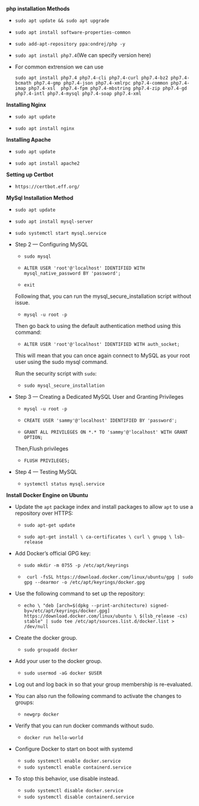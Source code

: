 **php installation Methods**

- `sudo apt update && sudo apt upgrade`

- `sudo apt install software-properties-common`

- `sudo add-apt-repository ppa:ondrej/php -y`

- `sudo apt install php7.4`(We can specify version here)

- For common extrension we can use
 	``` 
 	sudo apt install php7.4 php7.4-cli php7.4-curl php7.4-bz2 php7.4-bcmath php7.4-gmp php7.4-json php7.4-xmlrpc php7.4-common php7.4-imap php7.4-xsl  php7.4-fpm php7.4-mbstring php7.4-zip php7.4-gd php7.4-intl php7.4-mysql php7.4-soap php7.4-xml
 	```


**Installing Nginx**

- `sudo apt update`

- `sudo apt install nginx`


**Installing Apache**

- `sudo apt update`

- `sudo apt install apache2`


**Setting up Certbot**

- `https://certbot.eff.org/`


**MySql Installation Method**

- `sudo apt update`

- `sudo apt install mysql-server`

- `sudo systemctl start mysql.service`

- Step 2 — Configuring MySQL

	- `sudo mysql`

	- `ALTER USER 'root'@'localhost' IDENTIFIED WITH mysql_native_password BY 'password';`

	- `exit`

	Following that, you can run the mysql_secure_installation script without issue.

	- `mysql -u root -p`

	Then go back to using the default authentication method using this command:

	- `ALTER USER 'root'@'localhost' IDENTIFIED WITH auth_socket;`

	This will mean that you can once again connect to MySQL as your root user using the sudo mysql command.


	Run the security script with `sudo`:

	- `sudo mysql_secure_installation`

- Step 3 — Creating a Dedicated MySQL User and Granting Privileges

	- `mysql -u root -p`

	- `CREATE USER 'sammy'@'localhost' IDENTIFIED BY 'password';`

	- `GRANT ALL PRIVILEGES ON *.* TO 'sammy'@'localhost' WITH GRANT OPTION;`

	Then,Flush privileges

	- `FLUSH PRIVILEGES;`

- Step 4 — Testing MySQL
	
	- `systemctl status mysql.service`


**Install Docker Engine on Ubuntu**

 - Update the `apt` package index and install packages to allow `apt` to use a repository over HTTPS:

 	- `sudo apt-get update`

 	- `sudo apt-get install \
		ca-certificates \
		curl \
		gnupg \
		lsb-release`

 - Add Docker’s official GPG key:

 	- `sudo mkdir -m 0755 -p /etc/apt/keyrings`

 	- ` curl -fsSL https://download.docker.com/linux/ubuntu/gpg | sudo gpg --dearmor -o /etc/apt/keyrings/docker.gpg`

 - Use the following command to set up the repository:

 	- `echo \
  "deb [arch=$(dpkg --print-architecture) signed-by=/etc/apt/keyrings/docker.gpg] https://download.docker.com/linux/ubuntu \
  $(lsb_release -cs) stable" | sudo tee /etc/apt/sources.list.d/docker.list > /dev/null`

 - Create the docker group.

 	- `sudo groupadd docker`

 - Add your user to the docker group.

 	- `sudo usermod -aG docker $USER`

 - Log out and log back in so that your group membership is re-evaluated.

 - You can also run the following command to activate the changes to groups:

 	- `newgrp docker`

 - Verify that you can run docker commands without sudo.

 	- `docker run hello-world`


 - Configure Docker to start on boot with systemd

 	- `sudo systemctl enable docker.service`
 	- `sudo systemctl enable containerd.service`

 - To stop this behavior, use disable instead.

 	- `sudo systemctl disable docker.service`
 	- `sudo systemctl disable containerd.service`